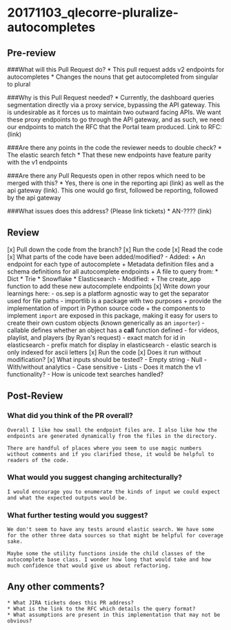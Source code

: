 # 20171103_qlecorre-pluralize-autocompletes

## Pre-review

###What will this Pull Request do?
    * This pull request adds v2 endpoints for autocompletes
    * Changes the nouns that get autocompleted from singular to plural

###Why is this Pull Request needed?
    * Currently, the dashboard queries segmentation directly via a proxy service, bypassing the API gateway. This is undesirable as it forces us to maintain two outward facing APIs. We want these proxy endpoints to go through the API gateway, and as such, we need our endpoints to match the RFC that the Portal team produced.
        Link to RFC: (link)

###Are there any points in the code the reviewer needs to double check?
    * The elastic search fetch
    * That these new endpoints have feature parity with the v1 endpoints

###Are there any Pull Requests open in other repos which need to be merged with this?
    * Yes, there is one in the reporting api (link) as well as the api gateway (link). This one would go first, followed be reporting, followed by the api gateway

###What issues does this address? (Please link tickets)
    * AN-???? (link)

## Review
[x] Pull down the code from the branch?
[x] Run the code
[x] Read the code
    [x] What parts of the code have been added/modified?
        - Added:
            + An endpoint for each type of autocomplete
            + Metadata definition files and a schema definitions for all autocomplete endpoints
            + A file to query from:
                * Dict
                * Trie
                * Snowflake
                * Elasticsearch
        - Modified:
            + The create_app function to add these new autocomplete endpoints
    [x] Write down your learnings here:
        - os.sep is a platform agnostic way to get the separator used for file paths
        - importlib is a package with two purposes
            + provide the implementation of import in Python source code
            + the components to implement `import` are exposed in this package, making it easy for users to create their own custom objects (known generically as an `importer`)
        - callable defines whether an object has a __call__ function defined
        - for videos, playlist, and players (by Ryan's request)
            - exact match for id in elasticsearch
            - prefix match for display in elasticsearch
            - elastic search is only indexed for ascii letters
[x] Run the code
[x] Does it run without modification?
[x] What inputs should be tested?
    - Empty string
    - Null
    - With/without analytics
    - Case sensitive
    - Lists
    - Does it match the v1 functionality?
    - How is unicode text searches handled?
    
## Post-Review
### What did you think of the PR overall? 
    Overall I like how small the endpoint files are. I also like how the endpoints are generated dynamically from the files in the directory.

    There are handful of places where you seem to use magic numbers without comments and if you clarified those, it would be helpful to readers of the code.

### What would you suggest changing architecturally?
    I would encourage you to enumerate the kinds of input we could expect and what the expected outputs would be. 

### What further testing would you suggest?
    We don't seem to have any tests around elastic search. We have some for the other three data sources so that might be helpful for coverage sake.

    Maybe some the utility functions inside the child classes of the autocomplete base class. I wonder how long that would take and how much confidence that would give us about refactoring.

## Any other comments?
    * What JIRA tickets does this PR address?
    * What is the link to the RFC which details the query format?
    * What assumptions are present in this implementation that may not be obvious?





    

